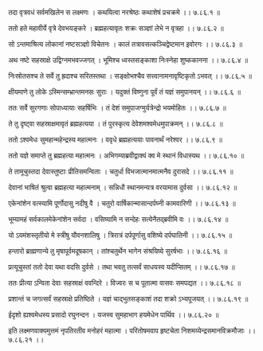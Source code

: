 तदा वृत्रवधं सर्वमखिलेन स लक्ष्मणः ।
कथयित्वा नरश्रेष्ठः कथाशेषं प्रचक्रमे ।। ७.८६.१ ॥

ततो हते महावीर्ये वृत्रे देवभयङ्करे ।
ब्रह्महत्यावृतः शक्रः सञ्ज्ञां लेभे न वृत्रहा ।। ७.८६.२ ॥

सो ऽन्तमाश्रित्य लोकानां नष्टसञ्ज्ञो विचेतनः ।
कालं तत्रावसत्कञ्चिद्वेष्टमान इवोरगः ।। ७.८६.३ ॥

अथ नष्टे सहस्राक्षे उद्विग्नमभवज्जगत् ।
भूमिश्च ध्वस्तसङ्काशा निःस्नेहा शुष्ककानना ।। ७.८६.४ ॥

निःस्रोतसश्च ते सर्वे तु ह्रदाश्च सरितस्तथा ।
सङ्क्षोभश्चैव सत्त्वानामनावृष्टिकृतो ऽभवत् ।। ७.८६.५ ॥

क्षीयमाणे तु लोके ऽस्मिन्सम्भ्रान्तमनसः सुराः ।
यदुक्तं विष्णुना पूर्वं तं यज्ञं समुपानयन् ।। ७.८६.६ ॥

ततः सर्वे सुरगणाः सोपाध्यायाः सहर्षिभिः ।
तं देशं समुपाजग्मुर्यत्रेन्द्रो भयमोहितः ।। ७.८६.७ ॥

ते तु दृष्ट्वा सहस्राक्षमावृतं ब्रह्महत्यया ।
तं पुरस्कृत्य देवेशमश्वमेधमुपाक्रमन् ।। ७.८६.८ ॥

ततो ऽश्वमेधः सुमहान्महेन्द्रस्य महात्मनः ।
ववृधे ब्रह्महत्ययाः पावनार्थं नरेश्वर ।। ७.८६.९ ॥

ततो यज्ञे समाप्ते तु ब्रह्महत्या महात्मनः ।
अभिगम्याब्रवीद्वाक्यं क्व मे स्थानं विधास्यथ ।। ७.८६.१० ॥

ते तामूचुस्तदा देवास्तुष्टाः प्रीतिसमन्विताः ।
चतुर्धा विभजात्मानमात्मनैव दुरासदे ।। ७.८६.११ ॥

देवानां भाषितं श्रुत्वा ब्रह्महत्या महात्मनाम् ।
सन्निधौ स्थानमन्यत्र वरयामास दुर्वसा ।। ७.८६.१२ ॥

एकेनांशेन वत्स्यामि पूर्णोदासु नदीषु वै ।
चतुरो वार्षिकान्मासान्दर्पघ्नी कामवारिणी ।। ७.८६.१३ ॥

भूम्यामहं सर्वकालमेकेनांशेन सर्वदा ।
वसिष्यामि न सन्देहः सत्येनैतद्ब्रवीमि वः ।। ७.८६.१४ ॥

यो ऽयमंशस्तृतीयो मे स्त्रीषु यौवनशालिषु ।
त्रिरात्रं दर्पपूर्णासु वशिष्ये दर्पघातिनी ।। ७.८६.१५ ॥

हन्तारो ब्राह्मणान्ये तु मृषापूर्वमदूषकान् ।
तांश्चतुर्थेन भागेन संश्रयिष्ये सुरर्षभाः ।। ७.८६.१६ ॥

प्रत्यूचुस्तां ततो देवा यथा वदसि दुर्वसे ।
तथा भवतु तत्सर्वं साधयस्व यदीप्सितम् ।। ७.८६.१७ ॥

ततः प्रीत्या ऽन्विता देवाः सहस्राक्षं ववन्दिरे ।
विज्वरः स च पूतात्मा वासवः समपद्यत ।। ७.८६.१८ ॥

प्रशान्तं च जगत्सर्वं सहस्राक्षे प्रतिष्ठिते ।
यज्ञं चाद्भुतसङ्काशं तदा शक्रो ऽभ्यपूजयत् ।। ७.८६.१९ ॥

ईदृशो ह्यश्वमेधस्य प्रसादो रघुनन्दन ।
यजस्व सुमहाभाग हयमेधेन पार्थिव ।। ७.८६.२० ॥

इति लक्ष्मणवाक्यमुत्तमं नृपतिरतीव मनोहरं महात्मा ।
परितोषमवाप हृष्टचेता निशमय्येन्द्रसमानविक्रमौजाः ।। ७.८६.२१ ।।

